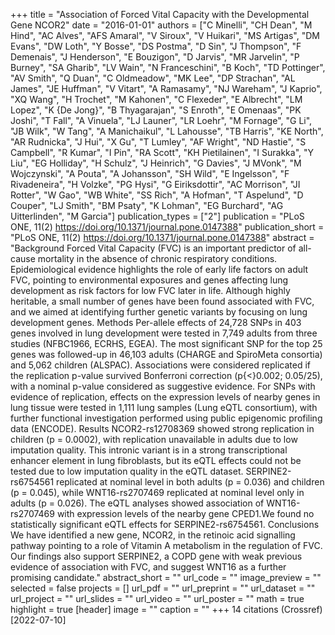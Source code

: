 +++
title = "Association of Forced Vital Capacity with the Developmental Gene NCOR2"
date = "2016-01-01"
authors = ["C Minelli", "CH Dean", "M Hind", "AC Alves", "AFS Amaral", "V Siroux", "V Huikari", "MS Artigas", "DM Evans", "DW Loth", "Y Bosse", "DS Postma", "D Sin", "J Thompson", "F Demenais", "J Henderson", "E Bouzigon", "D Jarvis", "MR Jarvelin", "P Burney", "SA Gharib", "LV Wain", "N Franceschini", "B Koch", "TD Pottinger", "AV Smith", "Q Duan", "C Oldmeadow", "MK Lee", "DP Strachan", "AL James", "JE Huffman", "V Vitart", "A Ramasamy", "NJ Wareham", "J Kaprio", "XQ Wang", "H Trochet", "M Kahonen", "C Flexeder", "E Albrecht", "LM Lopez", "K {De Jong}", "B Thyagarajan", "S Enroth", "E Omenaas", "PK Joshi", "T Fall", "A Vinuela", "LJ Launer", "LR Loehr", "M Fornage", "G Li", "JB Wilk", "W Tang", "A Manichaikul", "L Lahousse", "TB Harris", "KE North", "AR Rudnicka", "J Hui", "X Gu", "T Lumley", "AF Wright", "ND Hastie", "S Campbell", "R Kumar", "I Pin", "RA Scott", "KH Pietilainen", "I Surakka", "Y Liu", "EG Holliday", "H Schulz", "J Heinrich", "G Davies", "J MVonk", "M Wojczynski", "A Pouta", "A Johansson", "SH Wild", "E Ingelsson", "F Rivadeneira", "H Volzke", "PG Hysi", "G Eiriksdottir", "AC Morrison", "JI Rotter", "W Gao", "WB White", "SS Rich", "A Hofman", "T Aspelund", "D Couper", "LJ Smith", "BM Psaty", "K Lohman", "EG Burchard", "AG Uitterlinden", "M Garcia"]
publication_types = ["2"]
publication = "PLoS ONE, 11(2) https://doi.org/10.1371/journal.pone.0147388"
publication_short = "PLoS ONE, 11(2) https://doi.org/10.1371/journal.pone.0147388"
abstract = "Background Forced Vital Capacity (FVC) is an important predictor of all-cause mortality in the absence of chronic respiratory conditions. Epidemiological evidence highlights the role of early life factors on adult FVC, pointing to environmental exposures and genes affecting lung development as risk factors for low FVC later in life. Although highly heritable, a small number of genes have been found associated with FVC, and we aimed at identifying further genetic variants by focusing on lung development genes. Methods Per-allele effects of 24,728 SNPs in 403 genes involved in lung development were tested in 7,749 adults from three studies (NFBC1966, ECRHS, EGEA). The most significant SNP for the top 25 genes was followed-up in 46,103 adults (CHARGE and SpiroMeta consortia) and 5,062 children (ALSPAC). Associations were considered replicated if the replication p-value survived Bonferroni correction (p{$<$}0.002; 0.05/25), with a nominal p-value considered as suggestive evidence. For SNPs with evidence of replication, effects on the expression levels of nearby genes in lung tissue were tested in 1,111 lung samples (Lung eQTL consortium), with further functional investigation performed using public epigenomic profiling data (ENCODE). Results NCOR2-rs12708369 showed strong replication in children (p = 0.0002), with replication unavailable in adults due to low imputation quality. This intronic variant is in a strong transcriptional enhancer element in lung fibroblasts, but its eQTL effects could not be tested due to low imputation quality in the eQTL dataset. SERPINE2-rs6754561 replicated at nominal level in both adults (p = 0.036) and children (p = 0.045), while WNT16-rs2707469 replicated at nominal level only in adults (p = 0.026). The eQTL analyses showed association of WNT16-rs2707469 with expression levels of the nearby gene CPED1.We found no statistically significant eQTL effects for SERPINE2-rs6754561. Conclusions We have identified a new gene, NCOR2, in the retinoic acid signalling pathway pointing to a role of Vitamin A metabolism in the regulation of FVC. Our findings also support SERPINE2, a COPD gene with weak previous evidence of association with FVC, and suggest WNT16 as a further promising candidate."
abstract_short = ""
url_code = ""
image_preview = ""
selected = false
projects = []
url_pdf = ""
url_preprint = ""
url_dataset = ""
url_project = ""
url_slides = ""
url_video = ""
url_poster = ""
math = true
highlight = true
[header]
image = ""
caption = ""
+++
14 citations (Crossref) [2022-07-10]
